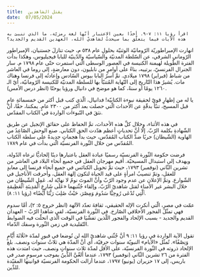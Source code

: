 ```yaml
---
title:  يقتل الشاهدين
date:  07/05/2024
---
```


`اقرأ رؤيا ١١: ٧-٩. أخذًا بعين الاعتبار أنّها لغة رمزيّة، ما الذي تنبئ به  هذه الآيات فيما يتعلَّق بما سيحدثُ لشاهديّ الله، العهدين القديم والجديد؟`

انهارت الإمبراطوريّة الرّومانيّة الوثنيّة بحلولِ عام ٥٣٨ م، حيث تنازلَ جستنيان، الإمبراطور الرّوماني الشرقي، عن السّلطة المدنيّة والسّياسيّة والدّينيّة للبابا فيجيليوس، وهكذا بدأت الفترة الطّويلة لهيمنة الكنيسة في العصور الوسطى الّتي استمرت حتّى عام ١٧٩٨ م. سار الجنرال الفرنسيّ، برتييه، بناءً على أوامرٍ من نابليون، دون معارضةٍ، إلى روما في العاشر من شباط (فبراير) ١٧٩٨ ميلادي. تمَّ أسرُ البابا بيوس السّادس وإعادتُه إلى فرنسا وهناك مات.  يُشيرُ هذا التّاريخ إلى النّهاية المُتنبّأ بها للسلطة المدنيّة للكنيسة الرّومانيّة، أيّ الـ ١٢٦٠ يومًا أو سنةً، كما هو موضح في دانيال ورؤيا يوحنّا (انظر درس الأمس).

يا له من إظهارٍ قويّ لحقيقة نبوءة الكتابيّة! فدانيال، الّذي كتب قبل أكثر من خمسمائةِ عامٍ قبل المسيح، تنبّأ بدقّةٍ عن الأحداث الّتي حصلت بعد أكثر من ٢٣٠٠ عامٍ. يمكننا، حقًا، أنْ نثقَ في النّبوءات الواردة في الكتاب المقدّس.

في هذه الأثناء، وخلال كلِّ هذه الأحداث، تمَّ الحفاظ على حقائق الإنجيل عن طريق الشّهادةِ بكلمة الرّبّ. إلّا أنَّ تحدياتٍ أعظم هدّدت الحق الكتابي. صنع الوحش الصّاعِدُ من الهاوية (الشّيطان) حربًا ضدَّ الكتاب المُقدّس، حيث بدأ هجماتٍ جديدةً على سلطة الكتاب المُقدّس من خلال الثّورة الفرنسيّة الّتي بدأت في عام ١٧٨٩.

فرضت حكومة الثّورة الفرنسيّة رسميًا عبادة العقل باعتبارها دينًا إلحاديًّا ترعاه الدّولة، ويهدف إلى استبدال المسيحيّة. أقيم مهرجان العقل في جميع أنحاء البلاد في العاشر من تشرين الثّاني (نوفمبر) ١٧٩٣، حيث تمَّ تحويل الكنائس في جميع أنحاء فرنسا إلى معابدٍ للعقل، وتمّ تنصيبُ امرأةٍ على قيد الحياة لتكون إلهة العقل، وأحرقت الأناجيل في الشّوارع. وتمَّ الإعلان عن عدم وجود الرّبّ وأنَّ الموتَ نومٌ لا نهايّة له. عَمِل الشّيطان من خلال البشر غير الأمناء لقتل شاهديّ الرّبّ، وإلقاء جُثّتيهما «عَلَى شَارِعِ ٱلْمَدِينَةِ ٱلْعَظِيمَةِ ٱلَّتِي تُدْعَى رُوحِيًّا سَدُومَ وَمِصْرَ، حَيْثُ صُلِبَ رَبُّنَا أَيْضًا» (رؤيا ١١: ٨).

عمّت في مصر، الّتي أنكرت الإله الحقيقي، ثقافةَ تعدّد الآلهة (انظر خروج ٥: ٢)، أمَّا سدوم فهي تمثّلُ الفجور الأخلاقي الصّارخ. في الثّورة الفرنسيّة، لقي شاهدا الرّبّ - العهدان القديم والجديد - بسبب الإلحاد والفجور اللّذين تفشّيَا في الوقت الّذي انحلّت فيه الضوابط التّقليدية في زمن الثّورة وسفك الدّماء.

تقول الآية الواردة في   رؤيا ١١: ٩ أنَّ جُثّتي شاهديّ الله لن تُوضعا في قبورٍ لمدّة «ثَلَاثَةَ أَيَّامٍ وَنِصْفًا». تُمثّل «الأيام» النبويّة سنوات حرفيّة، أي أنَّ المدّة هي ثلاثُ سنوات ونصف. بلغ الإلحاد ذروته في الثّورة الفرنسيّة، على الأقل لمدّة ثلاث سنواتٍ ونصف، حيث امتدت هذه الفترة من ٢٦ تشرين الثّاني (نوفمبر) ١٧٩٣، عندما ألغّيَّ الدِّينُ بموجب مرسومٍ صدر في باريس، إلى ١٧ حزيران (يونيو) ١٧٩٧، عندما أزالت الحكومة الفرنسيّة قوانينها المقيّدة للدِّين.